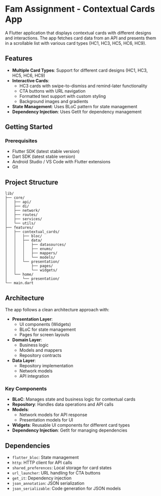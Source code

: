 # Fam Assignment - Contextual Cards App

A Flutter application that displays contextual cards with different designs and interactions. The app fetches card data from an API and presents them in a scrollable list with various card types (HC1, HC3, HC5, HC6, HC9).

## Features

- **Multiple Card Types**: Support for different card designs (HC1, HC3, HC5, HC6, HC9)
- **Interactive Cards**: 
  - HC3 cards with swipe-to-dismiss and remind-later functionality
  - CTA buttons with URL navigation
  - Formatted text support with custom styling
  - Background images and gradients
- **State Management**: Uses BLoC pattern for state management
- **Dependency Injection**: Uses GetIt for dependency management

## Getting Started

### Prerequisites

- Flutter SDK (latest stable version)
- Dart SDK (latest stable version)
- Android Studio / VS Code with Flutter extensions
- Git

## Project Structure

```
lib/
├── core/
│   ├── api/
│   ├── di/
│   ├── network/
│   ├── routes/
│   ├── services/
│   └── utils/
├── features/
│   ├── contextual_cards/
│   │   ├── bloc/
│   │   ├── data/
│   │   │   ├── datasources/
│   │   │   ├── enums/
│   │   │   ├── mappers/
│   │   │   └── models/
│   │   └── presentation/
│   │       ├── pages/
│   │       └── widgets/
│   └── home/
│       └── presentation/
└── main.dart
```

## Architecture

The app follows a clean architecture approach with:

- **Presentation Layer**: 
  - UI components (Widgets)
  - BLoC for state management
  - Pages for screen layouts
- **Domain Layer**: 
  - Business logic
  - Models and mappers
  - Repository contracts
- **Data Layer**: 
  - Repository implementation
  - Network models
  - API integration

### Key Components

- **BLoC**: Manages state and business logic for contextual cards
- **Repository**: Handles data operations and API calls
- **Models**: 
  - Network models for API response
  - Presentation models for UI
- **Widgets**: Reusable UI components for different card types
- **Dependency Injection**: GetIt for managing dependencies

## Dependencies

- `flutter_bloc`: State management
- `http`: HTTP client for API calls
- `shared_preferences`: Local storage for card states
- `url_launcher`: URL handling for CTA buttons
- `get_it`: Dependency injection
- `json_annotation`: JSON serialization
- `json_serializable`: Code generation for JSON models